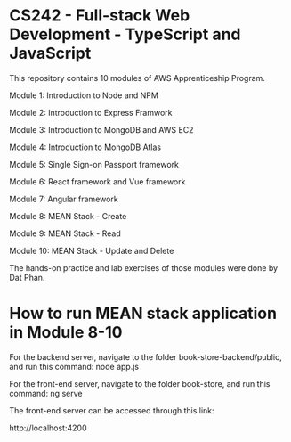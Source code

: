# CS242 - Full-stack Web Development - TypeScript and JavaScript
This repository contains 10 modules of AWS Apprenticeship Program.

Module 1: Introduction to Node and NPM

Module 2: Introduction to Express Framwork

Module 3: Introduction to MongoDB and AWS EC2

Module 4: Introduction to MongoDB Atlas

Module 5: Single Sign-on Passport framework

Module 6: React framework and Vue framework

Module 7: Angular framework

Module 8: MEAN Stack - Create

Module 9: MEAN Stack - Read

Module 10: MEAN Stack - Update and Delete


The hands-on practice and lab exercises of those modules were done by Dat Phan.

# How to run MEAN stack application in Module 8-10
For the backend server, navigate to the folder book-store-backend/public, and run this command:
node app.js


For the front-end server, navigate to the folder book-store, and run this command:
ng serve


The front-end server can be accessed through this link:

http://localhost:4200
